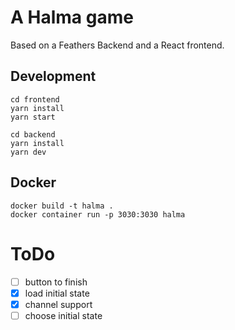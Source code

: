 # A Halma game

Based on a Feathers Backend and a React frontend.

## Development

```
cd frontend
yarn install
yarn start
```

```
cd backend
yarn install
yarn dev
```

## Docker

```
docker build -t halma .
docker container run -p 3030:3030 halma
```

# ToDo

- [ ] button to finish
- [x] load initial state
- [x] channel support
- [ ] choose initial state
